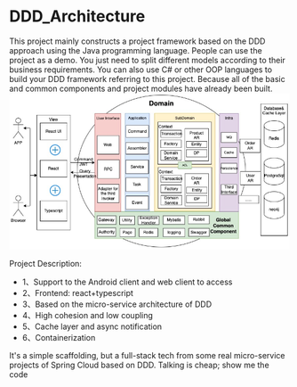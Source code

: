 # DDD_Architecture
This project mainly constructs a project framework based on the DDD approach using the Java programming language. People can use the project as a demo. You just need to split different models according to their business requirements. You can also use C# or other OOP languages to build your DDD framework referring to this project. Because all of the basic and common components and project modules have already been built.
![DDD Architecture for Microservice](data/1695961562166.jpg)

Project Description:
- 1、Support to the Android client and web client to access
- 2、Frontend: react+typescript
- 3、Based on the micro-service architecture of DDD
- 4、High cohesion and low coupling
- 5、Cache layer and async notification
- 6、Containerization

It's a simple scaffolding, but a full-stack tech from some real micro-service projects of Spring Cloud based on DDD. Talking is cheap; show me the code
